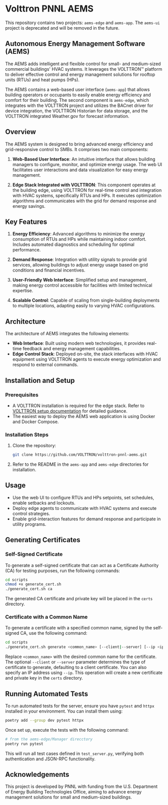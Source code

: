 # Volttron PNNL AEMS

This repository contains two projects: `aems-edge` and `aems-app`. The `aems-ui` project is deprecated and will be removed in the future.

## Autonomous Energy Management Software (AEMS)

The AEMS adds intelligent and flexible control for small- and medium-sized commercial buildings' HVAC systems. It leverages the VOLTTRON™ platform to deliver effective control and energy management solutions for rooftop units (RTUs) and heat pumps (HPs).

The AEMS contains a web-based user interface (`aems-app`) that allows building operators or occupants to easily enable energy efficiency and comfort for their building. The second component is `aems-edge`, which integrates with the VOLTTRON project and utilizes the BACnet driver for device integration, the VOLTTRON Historian for data storage, and the VOLTTRON integrated Weather.gov for forecast information.

## Overview

The AEMS system is designed to bring advanced energy efficiency and grid-responsive control to SMBs. It comprises two main components:

1. **Web-Based User Interface**: An intuitive interface that allows building managers to configure, monitor, and optimize energy usage. The web UI facilitates user interactions and data visualization for easy energy management.

2. **Edge Stack Integrated with VOLTTRON**: This component operates at the building edge, using VOLTTRON for real-time control and integration with HVAC systems, specifically RTUs and HPs. It executes optimization algorithms and communicates with the grid for demand response and energy savings.

## Key Features

1. **Energy Efficiency**: Advanced algorithms to minimize the energy consumption of RTUs and HPs while maintaining indoor comfort. Includes automated diagnostics and scheduling for optimal performance.

2. **Demand Response**: Integration with utility signals to provide grid services, allowing buildings to adjust energy usage based on grid conditions and financial incentives.

3. **User-Friendly Web Interface**: Simplified setup and management, making energy control accessible for facilities with limited technical expertise.

4. **Scalable Control**: Capable of scaling from single-building deployments to multiple locations, adapting easily to varying HVAC configurations.

## Architecture

The architecture of AEMS integrates the following elements:

- **Web Interface**: Built using modern web technologies, it provides real-time feedback and energy management capabilities.
- **Edge Control Stack**: Deployed on-site, the stack interfaces with HVAC equipment using VOLTTRON agents to execute energy optimization and respond to external commands.

## Installation and Setup

### Prerequisites

- A VOLTTRON installation is required for the edge stack. Refer to [VOLTTRON setup documentation](https://volttron.readthedocs.io/en/main/) for detailed guidance.
- The easiest way to deploy the AEMS web application is using Docker and Docker Compose.

### Installation Steps

1. Clone the repository:

   ```bash
   git clone https://github.com/VOLTTRON/volttron-pnnl-aems.git
   ```

2. Refer to the README in the `aems-app` and `aems-edge` directories for installation.

## Usage

- Use the web UI to configure RTUs and HPs setpoints, set schedules, enable setbacks and lockouts.
- Deploy edge agents to communicate with HVAC systems and execute control strategies.
- Enable grid-interaction features for demand response and participate in utility programs.

## Generating Certificates

### Self-Signed Certificate

To generate a self-signed certificate that can act as a Certificate Authority (CA) for testing purposes, run the following commands:

```bash
cd scripts
chmod +x generate_cert.sh
./generate_cert.sh ca
```

The generated CA certificate and private key will be placed in the `certs` directory.

### Certificate with a Common Name

To generate a certificate with a specified common name, signed by the self-signed CA, use the following command:

```bash
cd scripts
./generate_cert.sh generate <common_name> [--client|--server] [--ip <ip_address>]
```

Replace `<common_name>` with the desired common name for the certificate. The optional `--client` or `--server` parameter determines the type of certificate to generate, defaulting to a client certificate. You can also specify an IP address using `--ip`. This operation will create a new certificate and private key in the `certs` directory.

## Running Automated Tests

To run automated tests for the server, ensure you have `pytest` and `httpx` installed in your environment. You can install them using:

```bash
poetry add --group dev pytest httpx
```

Once set up, execute the tests with the following command:

```bash
# from the aems-edge/Manager direcctory
poetry run pytest
```

This will run all test cases defined in `test_server.py`, verifying both authentication and JSON-RPC functionality.

## Acknowledgements

This project is developed by PNNL with funding from the U.S. Department of Energy Building Technologies Office, aiming to advance energy management solutions for small and medium-sized buildings.
